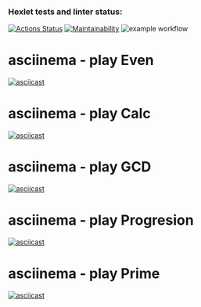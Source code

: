 ### Hexlet tests and linter status:
[![Actions Status](https://github.com/lastZu/java-project-lvl1/workflows/hexlet-check/badge.svg)](https://github.com/lastZu/java-project-lvl1/actions)
[![Maintainability](https://api.codeclimate.com/v1/badges/a99a88d28ad37a79dbf6/maintainability)](https://codeclimate.com/github/codeclimate/codeclimate/maintainability)
![example workflow](https://github.com/lastZu/java-project-lvl1/actions/workflows/main.yml/badge.svg)
# asciinema - play Even
[![asciicast](https://asciinema.org/a/dXiTvS2sYuKWRTK5R4RSSh6KK.svg)](https://asciinema.org/a/dXiTvS2sYuKWRTK5R4RSSh6KK)
# asciinema - play Calc
[![asciicast](https://asciinema.org/a/XYYZjJnN1FGhirvvwkBROnf2w.svg)](https://asciinema.org/a/XYYZjJnN1FGhirvvwkBROnf2w)
# asciinema - play GCD
[![asciicast](https://asciinema.org/a/tKejeyK07IUmix3a8vbBmMOxR.svg)](https://asciinema.org/a/tKejeyK07IUmix3a8vbBmMOxR)
# asciinema - play Progresion
[![asciicast](https://asciinema.org/a/qGNIltIj9YCxrD8ZW461zAz74.svg)](https://asciinema.org/a/qGNIltIj9YCxrD8ZW461zAz74)
# asciinema - play Prime
[![asciicast](https://asciinema.org/a/5RG90vGcDDiXzwsOyaG5mpLeh.svg)](https://asciinema.org/a/5RG90vGcDDiXzwsOyaG5mpLeh)

